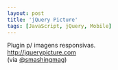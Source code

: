 ```yaml
---
layout: post
title: 'jQuery Picture'
tags: [JavaScript, jQuery, Mobile]
---
```


Plugin p/ imagens responsivas.<br>
<http://jquerypicture.com><br>
(via [@smashingmag](https://twitter.com/smashingmag/status/213274639944785920))
